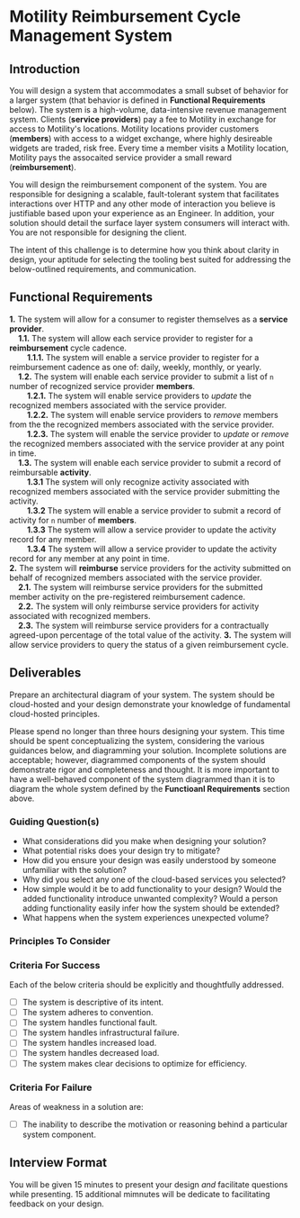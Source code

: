 # Motility Reimbursement Cycle Management System

## Introduction

You will design a system that accommodates a small subset of behavior for a larger system (that behavior is defined in **Functional Requirements** below). The system is a high-volume, data-intensive revenue management system. Clients (**service providers**) pay a fee to Motility in exchange for access to Motility's locations. Motility locations provider customers (**members**) with access to a widget exchange, where highly desireable widgets are traded, risk free. Every time a member visits a Motility location, Motility pays the assocaited service provider a small reward (**reimbursement**).

You will design the reimbursement component of the system. You are responsible for designing a scalable, fault-tolerant system that facilitates interactions over HTTP and any other mode of interaction you believe is justifiable based upon your experience as an Engineer. In addition, your solution should detail the surface layer system consumers will interact with. You are not responsible for designing the client. 

The intent of this challenge is to determine how you think about clarity in design, your aptitude for selecting the tooling best suited for addressing the below-outlined requirements, and communication. 

## Functional Requirements

**1.** The system will allow for a consumer to register themselves as a **service provider**.  
&nbsp; &nbsp; **1.1.** The system will allow each service provider to register for a **reimbursement** cycle cadence.    
&nbsp; &nbsp; &nbsp; &nbsp; **1.1.1.** The system will enable a service provider to register for a reimbursement cadence as one of: daily, weekly, monthly, or yearly.  
&nbsp; &nbsp; **1.2.** The system will enable each service provider to submit a list of `n` number of recognized service provider **members**.  
&nbsp; &nbsp; &nbsp; &nbsp; **1.2.1.** The system will enable service providers to _update_ the recognized members associated with the service provider.  
&nbsp; &nbsp; &nbsp; &nbsp; **1.2.2.** The system will enable service providers to _remove_ members from the the recognized members associated with the service provider.    
&nbsp; &nbsp; &nbsp; &nbsp; **1.2.3.** The system will enable the service provider to _update_ or _remove_ the recognized members associated with the service provider at any point in time.   
&nbsp; &nbsp; **1.3.** The system will enable each service provider to submit a record of reimbursable **activity**.  
&nbsp; &nbsp; &nbsp; &nbsp; **1.3.1** The system will only recognize activity associated with recognized members associated with the service provider submitting the activity.    
&nbsp; &nbsp; &nbsp; &nbsp; **1.3.2** The system will enable a service provider to submit a record of activity for `n` number of **members**.    
&nbsp; &nbsp; &nbsp; &nbsp; **1.3.3** The system will allow a service provider to update the activity record for any member.    
&nbsp; &nbsp; &nbsp; &nbsp; **1.3.4** The system will allow a service provider to update the activity record for any member at any point in time.    
**2.** The system will **reimburse** service providers for the activity submitted on behalf of recognized members associated with the service provider.    
&nbsp; &nbsp; **2.1.** The system will reimburse service providers for the submitted member activity on the pre-registered reimbursement cadence.    
&nbsp; &nbsp; **2.2.** The system will only reimburse service providers for activity associated with recognized members.    
&nbsp; &nbsp; **2.3.** The system will reimburse service providers for a contractually agreed-upon percentage of the total value of the activity. 
**3.** The system will allow service providers to query the status of a given reimbursement cycle.

## Deliverables

Prepare an architectural diagram of your system. The system should be cloud-hosted and your design demonstrate your knowledge of fundamental cloud-hosted principles. 

Please spend no longer than three hours designing your system. This time should be spent conceptualizing the system, considering the various guidances below, and diagramming your solution. Incomplete solutions are acceptable; however, diagrammed components of the system should demonstrate rigor and completeness and thought. It is more important to have a well-behaved component of the system diagrammed than it is to diagram the whole system defined by the **Functioanl Requirements** section above.

### Guiding Question(s)

- What considerations did you make when designing your solution?
- What potential risks does your design try to mitigate?
- How did you ensure your design was easily understood by someone unfamiliar with the solution?
- Why did you select any one of the cloud-based services you selected?
- How simple would it be to add functionality to your design? Would the added functionality introduce unwanted complexity? Would a person adding functionality easily infer how the system should be extended?
- What happens when the system experiences unexpected volume?

### Principles To Consider

### Criteria For Success

Each of the below criteria should be explicitly and thoughtfully addressed.

- [ ] The system is descriptive of its intent.
- [ ] The system adheres to convention.
- [ ] The system handles functional fault.
- [ ] The system handles infrastructural failure.
- [ ] The system handles increased load.
- [ ] The system handles decreased load.
- [ ] The system makes clear decisions to optimize for efficiency.

### Criteria For Failure

Areas of weakness in a solution are:

- [ ] The inability to describe the motivation or reasoning behind a particular system component.  


## Interview Format

You will be given 15 minutes to present your design _and_ facilitate questions while presenting. 15 additional mimnutes will be dedicate to facilitating feedback on your design.
